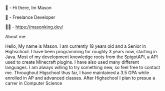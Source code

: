 👋 - Hi there, Im Mason

👀 - Freelance Developer

👨‍💻 - https://masonking.dev/

About me:

Hello, My name is Mason. I am currently 18 years old and a Senior in Highschool. I have been programming for roughly 3 years now, 
starting in Java. Most of my development knowledge roots from the SpigotAPI, a API used to create Minecraft plugins. 
I have also used many different languages. I am always willing to try something new, so feel free to contact me. Throughout Higschool thus far,
I have maintained a 3.5 GPA while enrolled in AP and advanced classes. After Highschool I plan to presue a carrer in Computer Science
